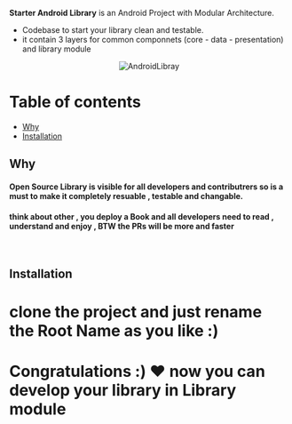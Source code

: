 **Starter Android Library**  is an Android Project with Modular Architecture.
- Codebase to start your library clean and testable.
- it contain 3 layers for common componnets (core - data - presentation) and library module

<p align="center">
<img src="https://github.com/MhmoudAlim/Compose-Ratingbar-library/blob/master/blob/logo.png?raw=true" alt="AndroidLibray"/>
</p>


# Table of contents

- [Why](#preview)
- [Installation](#installation)

## Why

#### Open Source Library is visible for all developers and contributrers so is a must to make it completely resuable , testable and changable.
#### think about other , you deploy a Book and all developers need to read , understand and enjoy , BTW the PRs will be more and faster


<br/>
<img src="https://github.com/MhmoudAlim/Compose-Ratingbar-library/blob/master/blob/clean.png?raw=true" alt=""/>



## Installation

# clone the project and just rename the Root Name as you like :) 
# Congratulations :) :heart: now you can develop your library in Library module

